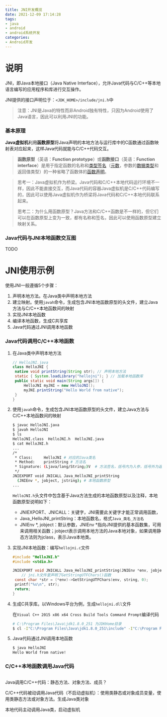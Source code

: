 ```yaml
---
title: JNI开发概览
date: 2021-12-09 17:14:28
tags: 
- java
- android
- android系统开发
categories:
- Android开发
---
```


# 说明

JNI，即Java本地接口（Java Native Interface），允许Java代码与C/C++等本地语言编写的应用程序和库进行交互操作。

JNI提供的接口声明位于：`<JDK_HOME>/include/jni.h`中

> 注意：JNI是Java的特性而非Android独有特性，只因为Android使用了Java语言，因此可以利用JNI的功能。

### 基本原理

**Java虚拟机**利用**函数原型**将Java声明的本地方法与运行库中的C函数通过函数映射表对应起来，这样Java代码就能与C/C++代码交互。

> **函数原型**（英语：**Function prototype**）或**函数接口**（英语：**Function interface**）是用于指定函数的名称和[类型签名](https://zh.wikipedia.org/wiki/类型签名)（[元数](https://zh.wikipedia.org/wiki/元数)，参数的[数据类型](https://zh.wikipedia.org/wiki/資料類型)和返回值类型）的一种省略了函数体的[函数](https://zh.wikipedia.org/wiki/子程序)[声明](https://zh.wikipedia.org/w/index.php?title=声明&action=edit&redlink=1)。

>思考一：Java虚拟机作为桥梁。Java代码和C/C++本地代码运行环境不一样，因此不能直接交互，而Java代码的容器Java虚拟机是C/C++代码编写的，因此可以使用Java虚拟机作为桥梁将Java代码和C/C++本地代码联系起来。
>
>思考二：为什么用函数原型？Java方法和C/C++函数是不一样的，但它们可以在函数原型上变为一致，都有名称和签名，因此可以使用函数原型建立映射关系。

### Java代码与JNI本地函数交互图

TODO

# JNI使用示例

使用JNI一般遵循5个步骤：

1. 声明本地方法。在Java类中声明本地方法
2. 建立映射。使用`javah`命令，生成包含JNI本地函数原型的头文件，建立Java方法与C/C++本地函数间的映射
3. 实现JNI本地函数
4. 编译本地函数，生成C共享库
5. Java代码通过JNI调用本地函数

### Java代码调用C/C++本地函数

1. 在Java类中声明本地方法

   ```java
   // HelloJNI.java
   class HelloJNI {
   	native void printString(String str); // 声明本地方法
   	static { System.loadLibrary("hellojni"); } // 加载本地函数库
   	public static void main(String args[]) {
   		HelloJNI myJNI = new HelloJNI();
   		myJNI.printString("Hello World from native");
   	}
   }
   ```

2. 使用`javah`命令，生成包含JNI本地函数原型的头文件，建立Java方法与C/C++本地函数间的映射

   ```bash
   $ javac HelloJNI.java
   $ javah HelloJNI
   $ ls
   HelloJNI.class  HelloJNI.h  HelloJNI.java
   $ cat HelloJNI.h
   ...
   /*
    * Class:     HelloJNI # 对应的Java类名
    * Method:    printString # 方法名
    * Signature: (Ljava/lang/String;)V  # 方法签名，括号内为入参，括号外为返回值
    */
   JNIEXPORT void JNICALL Java_HelloJNI_printString
     (JNIEnv *, jobject, jstring); # 本地函数原型
   ...
   ```

   `HelloJNI.h`头文件中包含基于Java方法生成的本地函数原型以及注释，本地函数原型说明如下：

   - JNIEXPORT、JNICALL：关键字，JNI需要此关键字才能正常调用函数，
   - Java_HelloJNI_printString：本地函数名，格式`Java_类名_方法名`
   - JNIEnv *, jobject：默认参数，JNIEnv *指向JNI提供的基本函数集，可用来调用相关函数；jobject表示调用本地方法的Java本地对象，如果调用静态方法则为jclass，表示Java本地类。

3. 实现JNI本地函数：编写`hellojni.c`文件

   ```c
   #include "HelloJNI.h"
   #include <stdio.h>
   
   JNIEXPORT void JNICALL Java_HelloJNI_printString(JNIEnv *env, jobject obj, jstring string) {
       // jni.h文件里声明了GetStringUTFChars()函数
   	const char *str = (*env)->GetStringUTFChars(env, string, 0);
   	printf("%s\n", str);
   	return;
   }
   ```

4. 生成C共享库。以Windows平台为例，生成`hellojni.dll`文件

   在`Visual C++ 2015 x86 x64 Cross Build Tools Command Prompt`编译代码

   ```bash
   # C:\Program Files\Java\jdk1.8.0_251 为JDKHome目录
   $ cl -I"C:\Program Files\Java\jdk1.8.0_251\include" -I"C:\Program Files\Java\jdk1.8.0_251\include\win32" -LD hellojni.c -Fehellojni.dll
   ```

5. Java代码通过JNI调用本地函数

   ```bash
   $ java HelloJNI
   Hello World from native!
   ```

### C/C++本地函数调用Java代码





```bash


```

Java调用C/C++代码：静态方法、对象方法、成员？

C/C++代码被动调用Java代码（不启动虚拟机）：使用类静态或对象成员变量，使用类静态方法或对象方法。生成Java类对象

本地代码主动调用Java类，启动虚拟机
